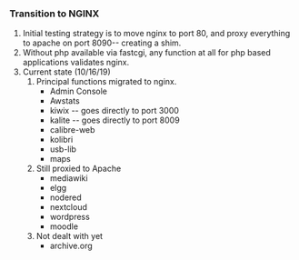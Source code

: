 ### Transition to NGINX
1. Initial testing strategy is to move nginx to port 80, and proxy everything to apache on port 8090-- creating a shim.
2. Without php available via fastcgi, any function at all for php based applications validates nginx.
3. Current state (10/16/19)
    1. Principal functions migrated to nginx.
         * Admin Console
         * Awstats
         * kiwix -- goes directly to port 3000
         * kalite -- goes directly to port 8009
         * calibre-web
         * kolibri
         * usb-lib
         * maps
    2. Still proxied to Apache
         * mediawiki
         * elgg
         * nodered
         * nextcloud
         * wordpress
         * moodle
    3. Not dealt with yet
         * archive.org
